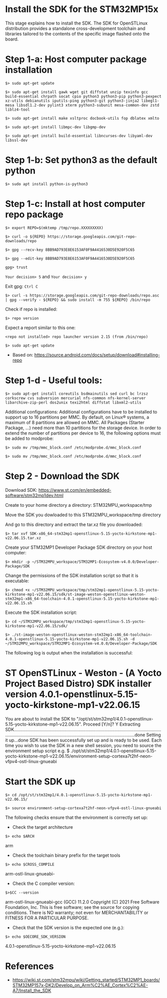 # Install the SDK for the STM32MP15x

This stage explains how to install the SDK. The SDK for OpenSTLinux distribution provides a standalone cross-development toolchain and libraries tailored to the contents of the specific image flashed onto the board.

# Step 1-a: Host computer package installation
`$> sudo apt-get update` 

`$> sudo apt-get install gawk wget git diffstat unzip texinfo gcc build-essential chrpath socat cpio python3 python3-pip python3-pexpect xz-utils debianutils iputils-ping python3-git python3-jinja2 libegl1-mesa libsdl1.2-dev pylint3 xterm python3-subunit mesa-common-dev zstd liblz4-tool`  

`$> sudo apt-get install make xsltproc docbook-utils fop dblatex xmlto`  

`$> sudo apt-get install libmpc-dev libgmp-dev`  

`$> sudo apt-get install build-essential libncurses-dev libyaml-dev libssl-dev`  

# Step 1-b: Set python3 as the default python

`$> sudo apt install python-is-python3`

# Step 1-c: Install at host computer repo package

`$> export REPO=$(mktemp /tmp/repo.XXXXXXXXX)`  

`$> curl -o ${REPO} https://storage.googleapis.com/git-repo-downloads/repo`  

`$> gpg --recv-key 8BB9AD793E8E6153AF0F9A4416530D5E920F5C65`  

`$> gpg --edit-key 8BB9AD793E8E6153AF0F9A4416530D5E920F5C65`

`gpg> trust`

`Your decision> 5` and `Your decision> y`

Exit gpg: `Ctrl C`  

`$> curl -s https://storage.googleapis.com/git-repo-downloads/repo.asc | gpg --verify - ${REPO} && sudo install -m 755 ${REPO} /bin/repo`

Check if repo is installed:  

`$> repo version`

Expect a report similar to this one:

`<repo not installed>
repo launcher version 2.15
(from /bin/repo)`

`$> sudo apt-get update`

- Based on: https://source.android.com/docs/setup/download#installing-repo  

# Step 1-d - Useful tools:

`$> sudo apt-get install coreutils bsdmainutils sed curl bc lrzsz corkscrew cvs subversion mercurial nfs-common nfs-kernel-server libarchive-zip-perl dos2unix texi2html diffstat libxml2-utils`

Additional configurations:
Additional configurations have to be installed to support up to 16 partitions per MMC. By default, on Linux® systems, a maximum of 8 partitions are allowed on MMC. All Packages (Starter Package, ...) need more than 10 partitions for the storage device. In order to extend the number of partitions per device to 16, the following options must be added to modprobe:

`$> sudo mv /tmp/mmc_block.conf /etc/modprobe.d/mmc_block.conf`

`$> sudo mv /tmp/mmc_block.conf /etc/modprobe.d/mmc_block.conf`


# Step 2 - Download the SDK

Download SDK: https://www.st.com/en/embedded-software/stm32mp1dev.html

Create to your home directory a directory: STM32MPU_workspace/tmp

Move the SDK you dowloaded to this STM32MPU_workspace/tmp directory

And go to this directory and extract the tar.xz file you downloaded:

`$> tar xvf SDK-x86_64-stm32mp1-openstlinux-5.15-yocto-kirkstone-mp1-v22.06.15.tar.xz`  

Create your STM32MP1 Developer Package SDK directory on your host computer:

`$> mkdir -p ~/STM32MPU_workspace/STM32MP1-Ecosystem-v4.0.0/Developer-Package/SDK`

Change the permissions of the SDK installation script so that it is executable:

`$> chmod +x ~/STM32MPU_workspace/tmp/stm32mp1-openstlinux-5.15-yocto-kirkstone-mp1-v22.06.15/sdk/st-image-weston-openstlinux-weston-stm32mp1-x86_64-toolchain-4.0.1-openstlinux-5.15-yocto-kirkstone-mp1-v22.06.15.sh`

Execute the SDK installation script:

`$> cd ~/STM32MPU_workspace/tmp/stm32mp1-openstlinux-5.15-yocto-kirkstone-mp1-v22.06.15/sdk/`

`$> ./st-image-weston-openstlinux-weston-stm32mp1-x86_64-toolchain-4.0.1-openstlinux-5.15-yocto-kirkstone-mp1-v22.06.15.sh -d ~/STM32MPU_workspace/STM32MP1-Ecosystem-v4.0.0/Developer-Package/SDK`

The following log is output when the installation is successful:

ST OpenSTLinux - Weston - (A Yocto Project Based Distro) SDK installer version 4.0.1-openstlinux-5.15-yocto-kirkstone-mp1-v22.06.15
===================================================================================================================================
You are about to install the SDK to "/opt/st/stm32mp1/4.0.1-openstlinux-5.15-yocto-kirkstone-mp1-v22.06.15". Proceed [Y/n]? Y
Extracting SDK............................................................................................................................................................................................................................done
Setting it up...done
SDK has been successfully set up and is ready to be used.
Each time you wish to use the SDK in a new shell session, you need to source the environment setup script e.g.
 $ ./opt/st/stm32mp1/4.0.1-openstlinux-5.15-yocto-kirkstone-mp1-v22.06.15/environment-setup-cortexa7t2hf-neon-vfpv4-ostl-linux-gnueabi


# Start the SDK up 

`$> cd /opt/st/stm32mp1/4.0.1-openstlinux-5.15-yocto-kirkstone-mp1-v22.06.15/`

`$> source environment-setup-cortexa7t2hf-neon-vfpv4-ostl-linux-gnueabi`

The following checks ensure that the environment is correctly set up:

- Check the target architecture

`$> echo $ARCH`

arm

- Check the toolchain binary prefix for the target tools

`$> echo $CROSS_COMPILE `

arm-ostl-linux-gnueabi-

- Check the C compiler version:

`$>$CC --version`

arm-ostl-linux-gnueabi-gcc (GCC) 11.2.0
Copyright (C) 2021 Free Software Foundation, Inc.
This is free software; see the source for copying conditions.  There is NO
warranty; not even for MERCHANTABILITY or FITNESS FOR A PARTICULAR PURPOSE.

- Check that the SDK version is the expected one (e.g.):

`$> echo $OECORE_SDK_VERSION`

4.0.1-openstlinux-5.15-yocto-kirkstone-mp1-v22.06.15


# References
- https://wiki.st.com/stm32mpu/wiki/Getting_started/STM32MP1_boards/STM32MP157x-DK2/Develop_on_Arm%C2%AE_Cortex%C2%AE-A7/Install_the_SDK
